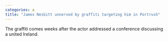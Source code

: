 ```yaml
---
categories: a
title: "James Nesbitt unnerved by graffiti targeting him in Portrush"
---
```

The graffiti comes weeks after the actor addressed a conference discussing a united Ireland.